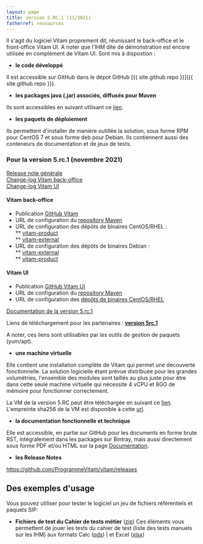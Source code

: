 ```yaml
---
layout: page
title: version 5.RC.1 (11/2021)
fatherref: ressources
---
```

Il s'agit du logiciel Vitam proprement dit, réunissant le back-office et le front-office Vitam UI. A noter que l'IHM dite de démonstration est encore utilisée en complément de Vitam UI. Sont mis à dispostion :

* **le code développé**

Il est accessible sur GitHub dans le dépot GitHub [{{ site.github.repo }}]({{ site.github.repo }}).

* **les packages java (.jar) associés, diffusés pour Maven**

Ils sont accessibles en suivant utilisant ce [lien](https://download.programmevitam.fr/vitam_repository/5.1/mvn_repo/).

* **les paquets de déploiement**

Ils permettent d'installer de manière outillée la solution, sous forme RPM pour CentOS 7 et sous forme deb pour Debian. Ils contiennent aussi des conteneurs de documentation et de jeux de tests.




### Pour la version 5.rc.1 (novembre 2021)

[Release note générale](/ressources/RefCourant/Release_notes_5.rc.1.pdf)  
[Change-log Vitam back-office](https://github.com/ProgrammeVitam/vitam/releases/download/5.rc.1/changelog_vitam_5.rc.1.pdf)  
[Change-log Vitam UI](https://github.com/ProgrammeVitam/vitam-ui/releases/download/5.rc.1/changelog_vitam-ui-5.rc.1.pdf)  

#### Vitam back-office
* Publication [GitHub Vitam](https://github.com/ProgrammeVitam/vitam/tree/master_5.rc.1)
* URL de configuration du [repository Maven](https://download.programmevitam.fr/vitam_repository/5.rc.1/)
* URL de configuration des dépôts de binaires CentOS/RHEL :  
	** [vitam-product](https://download.programmevitam.fr/vitam_repository/5.rc.1/rpm/vitam-product/)  
	** [vitam-external](https://download.programmevitam.fr/vitam_repository/5.rc.1/rpm/vitam-external/)
* URL de configuration des dépôts de binaires Debian :  
	** [vitam-external](https://download.programmevitam.fr/vitam_repository/5.rc.1/deb/vitam-external/)  
	** [vitam-product](https://download.programmevitam.fr/vitam_repository/5.rc.1/deb/vitam-product/)


#### Vitam UI
* Publication [GitHub Vitam UI](https://github.com/ProgrammeVitam/vitam-ui/releases/tag/5.rc.1)
* URL de configuration du [repository Maven](https://download.programmevitam.fr/vitamui/5.rc.1/)
* URL de configuration des [dépôts de binaires CentOS/RHEL](https://download.programmevitam.fr/vitamui/5.rc.1/rpm/)

[Documentation de la version 5.rc.1](https://www.programmevitam.fr/pages/documentation/liste_doc_ancienne/#5RC)
  


Liens de téléchargement pour les partenaires : [**version 5rc.1**](https://v5rc.env.programmevitam.fr/)   



A noter, ces liens sont utilisables par les outils de gestion de paquets (yum/apt).

* **une machine virtuelle**

Elle contient une installation complète de Vitam qui permet une découverte fonctionnelle.
La solution logicielle étant prévue distribuée pour les grandes volumétries, l'ensemble des modules sont taillés au plus juste pour être dans cette seule machine virtuelle qui nécessite 4 vCPU et 8GO de mémoire pour fonctionner correctement.

La VM de la version 5.RC peut être téléchargée en suivant ce [lien](https://download.programmevitam.fr/vitam_repository/5.rc.1/VM/demo_vitam_5.rc.1.ova).
L'empreinte sha256 de la VM est disponible à cette [url](https://download.programmevitam.fr/vitam_repository/5.rc.1/VM/demo_vitam_5.rc.1.sha256).

* **la documentation fonctionnelle et technique**

Elle est accessible, en partie  sur GitHub pour les documents en forme brute RST, intégralement dans les packages sur Bintray, mais aussi directement sous forme PDF et/ou HTML sur la page [Documentation](/pages/documentation).

* **les Release Notes**

<https://github.com/ProgrammeVitam/vitam/releases>

## Des exemples d'usage

Vous pouvez utiliser pour tester le logiciel un jeu de fichiers référentiels et paquets SIP:

* **Fichiers de test du Cahier de tests métier**
([zip](https://download.programmevitam.fr/jeux_de_tests/v5/Jeux_de_tests_fonctionnels_V5_RC.zip)) Ces éléments vous permettent de jouer les tests du cahier de test (liste des tests manuels sur les IHM) aux formats Calc ([ods](https://www.programmevitam.fr/ressources/Doc5.RC/autres/fonctionnel/VITAM_cahier_de_recette_fonctionnel.ods)) \| et Excel ([xlsx](https://www.programmevitam.fr/ressources/Doc5.RC/autres/fonctionnel/VITAM_cahier_de_recette_fonctionnel.xlsx)) 